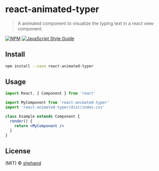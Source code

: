 # react-animated-typer

> A animated component to visualize the typing text in a react view component.

[![NPM](https://img.shields.io/npm/v/react-animated-typer.svg)](https://www.npmjs.com/package/react-animated-typer) [![JavaScript Style Guide](https://img.shields.io/badge/code_style-standard-brightgreen.svg)](https://standardjs.com)

## Install

```bash
npm install --save react-animated-typer
```

## Usage

```jsx
import React, { Component } from 'react'

import MyComponent from 'react-animated-typer'
import 'react-animated-typer/dist/index.css'

class Example extends Component {
  render() {
    return <MyComponent />
  }
}
```

## License

(MIT) © [shehand](https://github.com/shehand)
